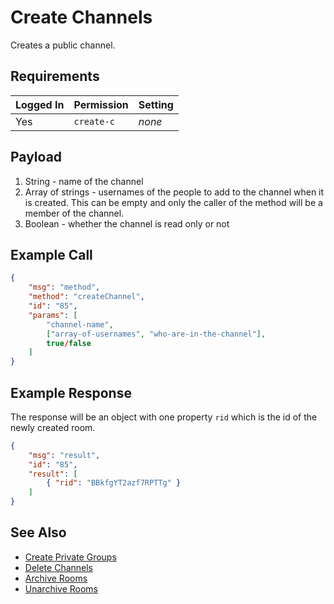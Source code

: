 # Create Channels
Creates a public channel.

## Requirements
| Logged In | Permission | Setting |
| --- | --- | --- |
| Yes | `create-c` | _none_ |

## Payload
1. String - name of the channel
2. Array of strings - usernames of the people to add to the channel when it is created. This can be empty and only the caller of the method will be a member of the channel.
3. Boolean - whether the channel is read only or not

## Example Call

```json
{
    "msg": "method",
    "method": "createChannel",
    "id": "85",
    "params": [
        "channel-name",
        ["array-of-usernames", "who-are-in-the-channel"],
        true/false
    ]
}
```

## Example Response
The response will be an object with one property `rid` which is the id of the newly created room.

```json
{
    "msg": "result",
    "id": "85",
    "result": [
        { "rid": "BBkfgYT2azf7RPTTg" }
    ]
}
```

## See Also
* [Create Private Groups][1]
* [Delete Channels][2]
* [Archive Rooms][3]
* [Unarchive Rooms][4]

[1]:../create-private-groups/
[2]:../delete-rooms/
[3]:../archive-rooms/
[4]:../unarchive-rooms/
